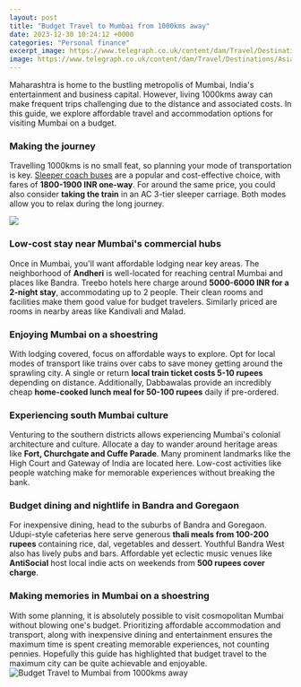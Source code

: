 ```yaml
---
layout: post
title: "Budget Travel to Mumbai from 1000kms away"
date: 2023-12-30 10:24:12 +0000
categories: "Personal finance"
excerpt_image: https://www.telegraph.co.uk/content/dam/Travel/Destinations/Asia/India/Mumbai/gateway-of-india-mumbai-xlarge.jpg?imwidth=1200
image: https://www.telegraph.co.uk/content/dam/Travel/Destinations/Asia/India/Mumbai/gateway-of-india-mumbai-xlarge.jpg?imwidth=1200
---
```


Maharashtra is home to the bustling metropolis of Mumbai, India's entertainment and business capital. However, living 1000kms away can make frequent trips challenging due to the distance and associated costs. In this guide, we explore affordable travel and accommodation options for visiting Mumbai on a budget.
### Making the journey 
Travelling 1000kms is no small feat, so planning your mode of transportation is key. [Sleeper coach buses](https://wordtimes.github.io/2024-01-09-die-komplizierte-geschichte-monegas-und-seiner-sprachen/) are a popular and cost-effective choice, with fares of **1800-1900 INR one-way**. For around the same price, you could also consider **taking the train** in an AC 3-tier sleeper carriage. Both modes allow you to relax during the long journey. 

![](https://cdn.budgetyourtrip.com/images/photos/headerphotos/large/india_mumbai.jpg)
### Low-cost stay near Mumbai's commercial hubs
Once in Mumbai, you'll want affordable lodging near key areas. The neighborhood of **Andheri** is well-located for reaching central Mumbai and places like Bandra. Treebo hotels here charge around **5000-6000 INR for a 2-night stay**, accommodating up to 2 people. Their clean rooms and facilities make them good value for budget travelers. Similarly priced are rooms in nearby areas like Kandivali and Malad.
### Enjoying Mumbai on a shoestring
With lodging covered, focus on affordable ways to explore. Opt for local modes of transport like trains over cabs to save money getting around the sprawling city. A single or return **local train ticket costs 5-10 rupees** depending on distance. Additionally, Dabbawalas provide an incredibly cheap **home-cooked lunch meal for 50-100 rupees** daily if pre-ordered.  
### Experiencing south Mumbai culture
Venturing to the southern districts allows experiencing Mumbai's colonial architecture and culture. Allocate a day to wander around heritage areas like **Fort, Churchgate and Cuffe Parade**. Many prominent landmarks like the High Court and Gateway of India are located here. Low-cost activities like people watching make for memorable experiences without breaking the bank.
### Budget dining and nightlife in Bandra and Goregaon
For inexpensive dining, head to the suburbs of Bandra and Goregaon. Udupi-style cafeterias here serve generous **thali meals from 100-200 rupees** containing rice, dal, vegetables and dessert. Youthful Bandra West also has lively pubs and bars. Affordable yet eclectic music venues like **AntiSocial** host local indie acts on weekends from **500 rupees cover charge**. 
### Making memories in Mumbai on a shoestring
With some planning, it is absolutely possible to visit cosmopolitan Mumbai without blowing one's budget. Prioritizing affordable accommodation and transport, along with inexpensive dining and entertainment ensures the maximum time is spent creating memorable experiences, not counting pennies. Hopefully this guide has highlighted that budget travel to the maximum city can be quite achievable and enjoyable.
![Budget Travel to Mumbai from 1000kms away](https://www.telegraph.co.uk/content/dam/Travel/Destinations/Asia/India/Mumbai/gateway-of-india-mumbai-xlarge.jpg?imwidth=1200)